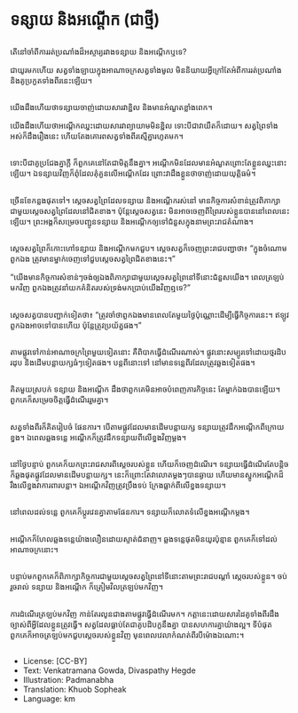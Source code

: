 # ទន្សាយ និងអណ្ដើក (ជាថ្មី)

##
តើនៅចាំពីការរត់ប្រណាំងដ៏អស្ចារ្យរវាងទន្សាយ និងអណ្ដើកឬទេ?

ជាយូរមកហើយ សត្វទាំងឡាយក្នុងអាណាចក្រសត្វទាំងមូល មិននិយាយអ្វីក្រៅតែអំពីការរត់ប្រណាំង និងគូប្រកួតទាំងពីរនេះឡើយ។

##
យើងដឹងហើយថាទន្សាយចាញ់ដោយសារវាខ្ជិល និងមានអំណួតខ្លាំងពេក។

យើងដឹងហើយថាអណ្ដើកឈ្នះដោយសារវាព្យាយាមមិនខ្ជិល ទោះបីជាវាយឺតក៏ដោយ។ សត្វព្រៃទាំងអស់ក៏ដឹងរឿងនេះ ហើយតែងគោរពសត្វទាំងពីរស្មើគ្នារហូតមក។

##
ទោះបីជាគូប្រជែងគ្នាក្ដី ក៏ពួកគេនៅតែជាមិត្តនឹងគ្នា។ អណ្ដើកមិនដែលមានអំណួតព្រោះតែខ្លួនឈ្នះនោះឡើយ។ ឯទន្សាយវិញក៏ពុំដែលគុំគួនលើអណ្ដើកដែរ ព្រោះវាដឹងខ្លួនថាចាញ់ដោយយុត្តិធម៌។

##
ច្រើនខែកន្លងផុតទៅ។ ស្ដេចសត្វព្រៃដែលទន្សាយ និងអណ្ដើករស់នៅ មានកិច្ចការសំខាន់ត្រូវពិភាក្សាជាមួយស្ដេចសត្វព្រៃដែលនៅជិតខាង។ ប៉ុន្តែស្ដេចសត្វនេះ មិនអាចចេញពីព្រៃរបស់ខ្លួនបាននៅពេលនេះឡើយ។ ព្រះអង្គក៏សម្រេចបញ្ជូនទន្សាយ និងអណ្ដើកឲ្យទៅជំនួសក្នុងនាមព្រះរាជតំណាង។

##
ស្ដេចសត្វព្រៃក៏កោះហៅទន្សាយ និងអណ្ដើកមកជួប។ ស្ដេចសត្វក៏ចេញព្រះរាជបញ្ជាថា៖ “ក្នុងចំណោមពួកឯង ត្រូវមានម្នាក់ចេញទៅជួបស្ដេចសត្វព្រៃជិតខាងនេះ។”

“យើងមានកិច្ចការសំខាន់ៗចង់ឲ្យឯងពិភាក្សាជាមួយស្ដេចសត្វព្រៃនៅទីនោះជំនួសយើង។ ពេលត្រឡប់មកវិញ ពួកឯងត្រូវនាំយកគំនិតរបស់ទ្រង់មកប្រាប់យើងវិញឮទេ?”

##
ស្ដេចសត្វបានបញ្ជាក់ទៀតថា៖ “ត្រូវចាំថាពួកឯងមានពេលតែមួយថ្ងៃប៉ុណ្ណោះដើម្បីធ្វើកិច្ចការនេះ។ ឥឡូវពួកឯងអាចទៅបានហើយ ប៉ុន្តែត្រូវប្រយ័ត្នផង។”

##
តាមផ្លូវទៅកាន់អាណាចក្រព្រៃមួយទៀតនោះ គឺពិបាកធ្វើដំណើរណាស់។ ផ្លូវនោះសម្បូរទៅដោយថ្មរដិបរដុប និងដើមបន្លាយក្សធំៗទៀតផង។ បន្តពីនោះទៅ នៅមានទន្លេពីរដែលត្រូវឆ្លងទៀតផង។

##
គិតមួយស្របក់ ទន្សាយ និងអណ្ដើក ដឹងថាពួកគេមិនអាចបំពេញភារកិច្ចនេះ តែម្នាក់ឯងបានឡើយ។ ពួកគេក៏សម្រេចចិត្តធ្វើដំណើររួមគ្នា។

##
សត្វទាំងពីរក៏គិតរៀបចំ ផែនការ។ បើតាមផ្លូវដែលមានដើមបន្លាយក្ស ទន្សាយត្រូវដឹកអណ្ដើកពីក្រោយខ្នង។ ឯពេលឆ្លងទន្លេ អណ្ដើកក៏ត្រូវដឹកទន្សាយពីលើខ្នងវិញម្ដង។

##
នៅថ្ងៃបន្ទាប់ ពួកគេក៏យកព្រះរាជសារពីស្ដេចរបស់ខ្លួន ហើយក៏ចេញដំណើរ។ ទន្សាយធ្វើដំណើរតែបន្តិចក៏ឆ្លងផុតផ្លូវដែលមានដើមបន្លាយក្ស។ នេះក៏ព្រោះតែវាលោតម្ដងៗបានឆ្ងាយ ហើយមានស្នូកអណ្ដើកដ៏រឹងលើខ្នងវាការពារបន្លា។ ឯអណ្ដើកវិញត្រូវប្រឹងទប់ ក្រែងធ្លាក់ពីលើខ្នងទន្សាយ។

##
នៅពេលដល់ទន្លេ ពួកគេក៏ប្ដូរវេនគ្នាតាមផែនការ។ ទន្សាយក៏លោតទំលើខ្នងអណ្ដើកម្ដង។

##
អណ្ដើកក៏ហែលឆ្លងទន្លេយ៉ាងលឿនដោយស្ទាត់ជំនាញ។ ឆ្លងទន្លេផុតមិនយូរប៉ុន្មាន ពួកគេក៏ទៅដល់អាណាចក្រនោះ។

##
បន្ទាប់មកពួកគេក៏ពិភាក្សាកិច្ចការជាមួយស្ដេចសត្វព្រៃនៅទីនោះតាមព្រះរាជបណ្ដាំ ស្ដេចរបស់ខ្លួន។ ចប់រួចរាល់ ទន្សាយ និងអណ្ដើក ក៏ត្រៀមវិលត្រឡប់មកវិញ។

##
ការដំណើរត្រឡប់មកវិញ កាន់តែរលូនជាងតាមផ្លូវធ្វើដំណើរមក។ កត្តានេះដោយសារដៃគូទាំងពីរដឹងច្បាស់ពីអ្វីដែលខ្លួនត្រូវធ្វើ។ សត្វដែលធ្លាប់តែជាគូបដិបក្ខនឹងគ្នា បានសហការគ្នាយ៉ាងល្អ។ ទីបំផុត ពួកគេក៏អាចត្រឡប់មកជួបស្ដេចរបស់ខ្លួនវិញ មុនពេលវេលាកំណត់ពីរបីម៉ោងឯណោះ។

##
* License: [CC-BY]
* Text: Venkatramana Gowda, Divaspathy Hegde
* Illustration: Padmanabha
* Translation: Khuob Sopheak
* Language: km
